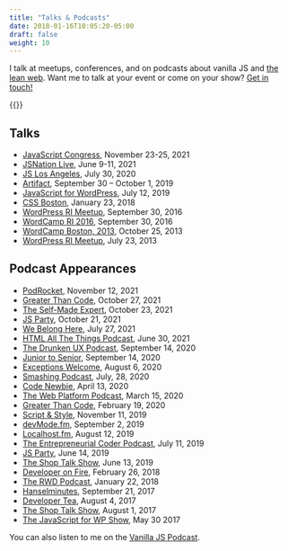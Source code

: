```yaml
---
title: "Talks & Podcasts"
date: 2018-01-16T10:05:20-05:00
draft: false
weight: 10
---
```


I talk at meetups, conferences, and on podcasts about vanilla JS and [the lean web](https://leanweb.dev). Want me to talk at your event or come on your show? [Get in touch!](https://gomakethings.com/about/)

{{<cta for="funnel">}}


## Talks

- [JavaScript Congress](https://www.wearedevelopers.com/javascript-congress/), November 23-25, 2021
- [JSNation Live](https://live.jsnation.com/), June 9-11, 2021
- [JS Los Angeles](https://js.la/events/2020/), July 30, 2020
- [Artifact](https://artifactconf.com/), September 30 – October 1, 2019
- [JavaScript for WordPress](https://javascriptforwp.com/conference/), July 12, 2019
- [CSS Boston](https://www.meetup.com/Boston-CSS/), January 23, 2018
- [WordPress RI Meetup](https://www.meetup.com/WordPressRI/events/238200558/), September 30, 2016
- [WordCamp RI 2016](https://2016.rhodeisland.wordcamp.org/), September 30, 2016
- [WordCamp Boston, 2013](https://2013.boston.wordcamp.org/), October 25, 2013
- [WordPress RI Meetup](https://www.meetup.com/WordPressRI/events/127790982/), July 23, 2013


## Podcast Appearances

- [PodRocket](https://podrocket.logrocket.com/vanilla-javascript), November 12, 2021
- [Greater Than Code](https://www.greaterthancode.com/unbreaking-the-web), October 27, 2021
- [The Self-Made Expert](https://philipmorganconsulting.com/podcast/tsme-156-chris-ferdinandi/), October 23, 2021
- [JS Party](https://changelog.com/jsparty/199), October 21, 2021
- [We Belong Here](https://webelongpodcast.com/episodes/chris-ferdinandi-how-to-hack-your-job-hunt.html), July 27, 2021
- [HTML All The Things Podcast](https://dev.to/mikhailkaran/how-modern-javascript-is-ruining-the-web-w-chris-ferdinandi-5eo3), June 30, 2021
- [The Drunken UX Podcast](https://drunkenux.com/podcast/dux71/), September 14, 2020
- [Junior to Senior](https://juniortosenior.io/9), September 14, 2020
- [Exceptions Welcome](http://www.exceptionswelcome.com/1204355/4889057), August 6, 2020
- [Smashing Podcast](https://podcast.smashingmagazine.com/episodes/are-modern-best-practices-bad-for-the-web-with-chris-ferdinandi), July, 28, 2020
- [Code Newbie](https://www.codenewbie.org/podcast/what-is-vanilla-js-and-how-can-it-help-you), April 13, 2020
- [The Web Platform Podcast](https://thewebplatformpodcast.com/196-lean-web-dev), March 15, 2020
- [Greater Than Code](https://www.greaterthancode.com/the-case-for-vanilla-javascript), February 19, 2020
- [Script & Style](https://scriptandstyle.simplecast.com/episodes/vanilla-javascript-with-chris-ferdinandi), November 11, 2019
- [devMode.fm](https://devmode.fm/episodes/returning-sanity-to-the-webdev-process), September 2, 2019
- [Localhost.fm](https://localhost.fm/2019/08/02/javascript-with-chris-ferdinandi.html), August 12, 2019
- [The Entrepreneurial Coder Podcast](https://share.transistor.fm/s/2d10b271), July 11, 2019
- [JS Party](https://changelog.com/jsparty/80), June 14, 2019
- [The Shop Talk Show](https://shoptalkshow.com/episodes/365/), June 13, 2019
- [Developer on Fire](http://developeronfire.com/podcast/episode-316-chris-ferdinandi-idea-to-living-thing), February 26, 2018
- [The RWD Podcast](https://responsivewebdesign.com/podcast/chris-ferdinandi/), January 22, 2018
- [Hanselminutes](https://hanselminutes.com/598/maybe-just-use-vanilla-javascript-with-chris-ferdinandi), September 21, 2017
- [Developer Tea](https://spec.fm/podcasts/developer-tea/79721), August 4, 2017
- [The Shop Talk Show](https://shoptalkshow.com/episodes/274-vanilla-js-chris-ferdinandi/), August 1, 2017
- [The JavaScript for WP Show](https://www.youtube.com/watch?v=WLrcnQIRqQ0), May 30 2017

You can also listen to me on the [Vanilla JS Podcast](https://vanillajspodcast.com/).